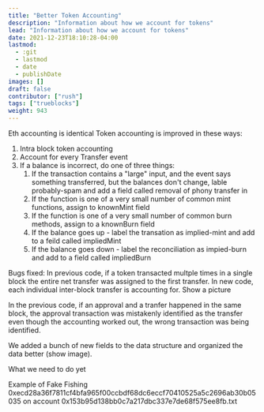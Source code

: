 ```yaml
---
title: "Better Token Accounting"
description: "Information about how we account for tokens"
lead: "Information about how we account for tokens"
date: 2021-12-23T18:10:28-04:00
lastmod:
  - :git
  - lastmod
  - date
  - publishDate
images: []
draft: false
contributor: ["rush"]
tags: ["trueblocks"]
weight: 943
---
```


Eth accounting is identical
Token accounting is improved in these ways:

1. Intra block token accounting
2. Account for every Transfer event
3. If a balance is incorrect, do one of three things:
   1. If the transaction contains a "large" input, and the event says something transferred, but the balances don't change, lable probably-spam and add a field called removal of phony transfer in
   2. If the function is one of a very small number of common mint functions, assign to knownMint field
   3. If the function is one of a very small number of common burn methods, assign to a knownBurn field
   4. If the balance goes up - label the transation as implied-mint and add to a feild called impliedMint
   5. If the balance goes down - label the reconciliation as impied-burn and add to a field called impliedBurn

Bugs fixed:
   In previous code, if a token transacted multple times in a single block the entire net transfer was assigned to the first transfer. In new code, each individual inter-block transfer is accounting for. Show a picture

   In the previous code, if an approval and a tranfer happened in the same block, the approval transaction was mistakenly identified as the transfer even though the accounting worked out, the wrong transaction was being identified.

   We added a bunch of new fields to the data structure and organized the data better (show image).

What we need to do yet

Example of Fake Fishing
   0xecd28a36f7811cf4bfa965f00ccbdf68dc6eccf70410525a5c2696ab30b05035 on account 0x153b95d138bb0c7a217dbc337e7de68f575ee8fb.txt
